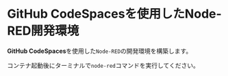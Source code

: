 # GitHub CodeSpacesを使用したNode-RED開発環境

**GitHub CodeSpaces**を使用した```Node-RED```の開発環境を構築します。

コンテナ起動後にターミナルで```node-red```コマンドを実行してください。
